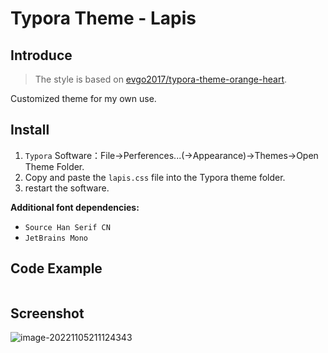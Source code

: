 
# Typora Theme - Lapis

## Introduce

> The style is based on [evgo2017/typora-theme-orange-heart](https://github.com/evgo2017/typora-theme-orange-heart).
>

Customized theme for my own use.

## Install

1. `Typora` Software：File->Perferences...(->Appearance)->Themes->Open Theme Folder.
2.  Copy and paste the `lapis.css` file into the Typora theme folder.
3.  restart the software.

**Additional font dependencies:**

- `Source Han Serif CN`
- `JetBrains Mono`

## Code Example

```

```



## Screenshot

![image-20221105211124343](http://cdn.just-plain.fun/img/image-20221105211124343.png)
